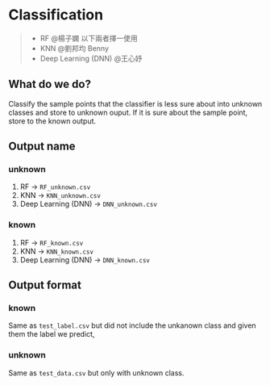 # Classification
> - RF @楊子嫻 
> 以下兩者擇一使用
> - KNN @劉邦均 Benny 
> - Deep Learning (DNN) @王心妤
## What do we do?
Classify the sample points that the classifier is less sure about into unknown classes and store to unknown ouput. If it is sure about the sample point, store to the known output.

## Output name
### unknown
1. RF -> `RF_unknown.csv`
2. KNN -> `KNN_unknown.csv`
3. Deep Learning (DNN) -> `DNN_unknown.csv`
### known
1. RF -> `RF_known.csv`
2. KNN -> `KNN_known.csv`
3. Deep Learning (DNN) -> `DNN_known.csv`

## Output format
### known
Same as `test_label.csv` but did not include the unkanown class and given them the label we predict,
### unknown
Same as `test_data.csv` but only with unknown class.
